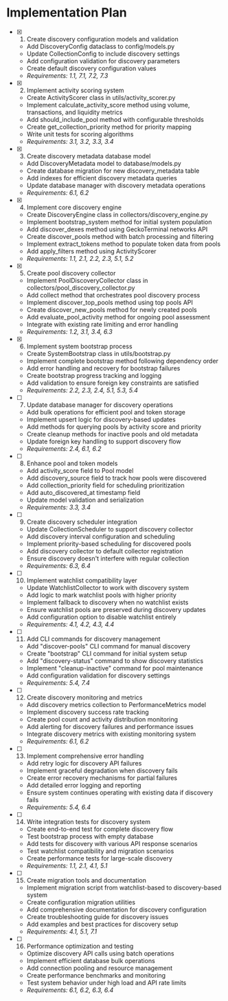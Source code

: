 # Implementation Plan

- [x] 1. Create discovery configuration models and validation




  - Add DiscoveryConfig dataclass to config/models.py
  - Update CollectionConfig to include discovery settings
  - Add configuration validation for discovery parameters
  - Create default discovery configuration values
  - _Requirements: 1.1, 7.1, 7.2, 7.3_

- [x] 2. Implement activity scoring system





  - Create ActivityScorer class in utils/activity_scorer.py
  - Implement calculate_activity_score method using volume, transactions, and liquidity metrics
  - Add should_include_pool method with configurable thresholds
  - Create get_collection_priority method for priority mapping
  - Write unit tests for scoring algorithms
  - _Requirements: 3.1, 3.2, 3.3, 3.4_

- [x] 3. Create discovery metadata database model







  - Add DiscoveryMetadata model to database/models.py
  - Create database migration for new discovery_metadata table
  - Add indexes for efficient discovery metadata queries
  - Update database manager with discovery metadata operations
  - _Requirements: 6.1, 6.2_

- [x] 4. Implement core discovery engine





  - Create DiscoveryEngine class in collectors/discovery_engine.py
  - Implement bootstrap_system method for initial system population
  - Add discover_dexes method using GeckoTerminal networks API
  - Create discover_pools method with batch processing and filtering
  - Implement extract_tokens method to populate token data from pools
  - Add apply_filters method using ActivityScorer
  - _Requirements: 1.1, 2.1, 2.2, 2.3, 5.1, 5.2_

- [x] 5. Create pool discovery collector




  - Implement PoolDiscoveryCollector class in collectors/pool_discovery_collector.py
  - Add collect method that orchestrates pool discovery process
  - Implement discover_top_pools method using top pools API
  - Create discover_new_pools method for newly created pools
  - Add evaluate_pool_activity method for ongoing pool assessment
  - Integrate with existing rate limiting and error handling
  - _Requirements: 1.2, 3.1, 3.4, 6.3_

- [x] 6. Implement system bootstrap process





  - Create SystemBootstrap class in utils/bootstrap.py
  - Implement complete bootstrap method following dependency order
  - Add error handling and recovery for bootstrap failures
  - Create bootstrap progress tracking and logging
  - Add validation to ensure foreign key constraints are satisfied
  - _Requirements: 2.2, 2.3, 2.4, 5.1, 5.3, 5.4_

- [ ] 7. Update database manager for discovery operations
  - Add bulk operations for efficient pool and token storage
  - Implement upsert logic for discovery-based updates
  - Add methods for querying pools by activity score and priority
  - Create cleanup methods for inactive pools and old metadata
  - Update foreign key handling to support discovery flow
  - _Requirements: 2.4, 6.1, 6.2_

- [ ] 8. Enhance pool and token models
  - Add activity_score field to Pool model
  - Add discovery_source field to track how pools were discovered
  - Add collection_priority field for scheduling prioritization
  - Add auto_discovered_at timestamp field
  - Update model validation and serialization
  - _Requirements: 3.3, 3.4_

- [ ] 9. Create discovery scheduler integration
  - Update CollectionScheduler to support discovery collector
  - Add discovery interval configuration and scheduling
  - Implement priority-based scheduling for discovered pools
  - Add discovery collector to default collector registration
  - Ensure discovery doesn't interfere with regular collection
  - _Requirements: 6.3, 6.4_

- [ ] 10. Implement watchlist compatibility layer
  - Update WatchlistCollector to work with discovery system
  - Add logic to mark watchlist pools with higher priority
  - Implement fallback to discovery when no watchlist exists
  - Ensure watchlist pools are preserved during discovery updates
  - Add configuration option to disable watchlist entirely
  - _Requirements: 4.1, 4.2, 4.3, 4.4_

- [ ] 11. Add CLI commands for discovery management
  - Add "discover-pools" CLI command for manual discovery
  - Create "bootstrap" CLI command for initial system setup
  - Add "discovery-status" command to show discovery statistics
  - Implement "cleanup-inactive" command for pool maintenance
  - Add configuration validation for discovery settings
  - _Requirements: 5.4, 7.4_

- [ ] 12. Create discovery monitoring and metrics
  - Add discovery metrics collection to PerformanceMetrics model
  - Implement discovery success rate tracking
  - Create pool count and activity distribution monitoring
  - Add alerting for discovery failures and performance issues
  - Integrate discovery metrics with existing monitoring system
  - _Requirements: 6.1, 6.2_

- [ ] 13. Implement comprehensive error handling
  - Add retry logic for discovery API failures
  - Implement graceful degradation when discovery fails
  - Create error recovery mechanisms for partial failures
  - Add detailed error logging and reporting
  - Ensure system continues operating with existing data if discovery fails
  - _Requirements: 5.4, 6.4_

- [ ] 14. Write integration tests for discovery system
  - Create end-to-end test for complete discovery flow
  - Test bootstrap process with empty database
  - Add tests for discovery with various API response scenarios
  - Test watchlist compatibility and migration scenarios
  - Create performance tests for large-scale discovery
  - _Requirements: 1.1, 2.1, 4.1, 5.1_

- [ ] 15. Create migration tools and documentation
  - Implement migration script from watchlist-based to discovery-based system
  - Create configuration migration utilities
  - Add comprehensive documentation for discovery configuration
  - Create troubleshooting guide for discovery issues
  - Add examples and best practices for discovery setup
  - _Requirements: 4.1, 5.1, 7.1_

- [ ] 16. Performance optimization and testing
  - Optimize discovery API calls using batch operations
  - Implement efficient database bulk operations
  - Add connection pooling and resource management
  - Create performance benchmarks and monitoring
  - Test system behavior under high load and API rate limits
  - _Requirements: 6.1, 6.2, 6.3, 6.4_